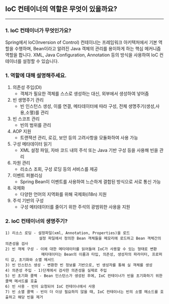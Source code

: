 ## IoC 컨테이너의 역할은 무엇이 있을까요?

---

### 1. IoC 컨테이너가 무엇인가요?
Spring에서 IoC(Inversion of Control) 컨테이너는 프레임워크 아키텍처에서 기본 역할을 수행하며, 
Bean이라고 알려진 Java 객체의 관리를 용이하게 하는 핵심 메커니즘 역할을 합니다.
XML, Java Configuration, Annotation 등의 방식을 사용하여 IoC 컨테이너를 설정할 수 있습니다.


### 1. 역할에 대해 설명해주세요.
1. 의존성 주입(DI)
   - 객체가 필요한 객체를 스스로 생성하는 대신, 외부에서 생성하여 넣어줌
2. 빈 생명주기 관리
   - 빈 인스턴스 생성, 이를 연결, 메타데이터에 따라 구성, 전체 생명주기(생성,사용,소멸)를 관리
3. 빈 스코프 관리
   - 빈의 범위를 관리
4. AOP 지원
   - 트랜잭션 관리, 로깅, 보안 등의 고려사항을 모듈화하여 사용 가능
5. 구성 메타데이터 읽기
   -  XML 설정 파일, 자바 코드 내의 주석 또는 Java 기반 구성 등을 사용해 빈을 관리
6. 자원 관리
   - 리소스 조회, 구성 로딩 등의 서비스를 제공
7. 이벤트 퍼블리싱
   - Spring Bean이 이벤트를 사용하여 느슨하게 결합된 방식으로 서로 통신 가능
8. 국제화
   - 다양한 언어의 지역화를 위해 국제화(i18n) 지원
9. 주석 기반의 구성
   - 구성 메타데이터를 줄이기 위한 주석의 광범위한 사용을 지원

### 2. IoC 컨테이너의 생명주기?
    1) 리소스 로딩 - 설정파일(xml, Annotation, Properties)을 로드
                   설정 파일에서 정의한 Bean 객체들을 메모리에 로드하고 Bean 객체간의 의존성을 검사
    2) 빈 객체 구성 - 이에 대한 메타데이터를 읽어들여 IoC가 사용할 수 있는 형태로 변환
                    메타데이터는 Bean의 이름과 타입, 의존성, 생성자의 파라미터, 프로퍼티 값, 초기화와 소멸 메서드
    3) 빈 인스턴스 생성 - 변환한 빈 정보를 기반으로, 빈 생성자를 통해 실 객체를 생성
    4) 의존성 주입 - 1)단계에서 검사한 의존성을 실제로 주입
    5) 빈 초기화 콜백 - Bean 인스턴스가 생성된 후에, IoC 컨테이너가 빈을 초기화하기 위한 콜백 메서드를 호출
    6) 빈 사용 - 빈이 요청되어 IoC 컨테이너에서 사용
    7) 빈 소멸 콜백 - 빈이 더 이상 필요하지 않을 때, IoC 컨테이너는 빈의 소멸 메소드를 호출하고 해당 빈을 제거
